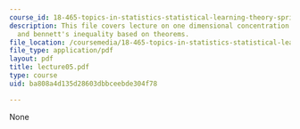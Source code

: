 ```yaml
---
course_id: 18-465-topics-in-statistics-statistical-learning-theory-spring-2007
description: This file covers lecture on one dimensional concentration inequalities
  and bennett's inequality based on theorems.
file_location: /coursemedia/18-465-topics-in-statistics-statistical-learning-theory-spring-2007/ba808a4d135d28603dbbceebde304f78_lecture05.pdf
file_type: application/pdf
layout: pdf
title: lecture05.pdf
type: course
uid: ba808a4d135d28603dbbceebde304f78

---
```

None